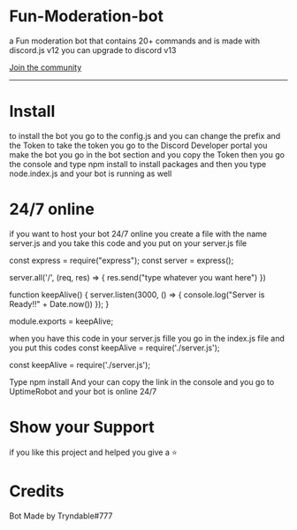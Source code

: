 # Fun-Moderation-bot
a Fun moderation bot that contains 20+ commands and is made with discord.js v12 you can upgrade to discord v13 


 <a href="https://discord.gg/uDyJGDpCw3">Join the community</a><br>
  <hr>
 

# Install 
to install the bot you go to the config.js and you can change the prefix 
and the Token to take the token you go to the Discord Developer portal you make the bot you go in the bot section and you copy the Token 
then you go the console and type npm install to install packages and then you type node.index.js and your bot is running as well
# 24/7 online 
if you want to host your bot 24/7 online you create a file with the name server.js and you take this code and you put on your server.js file 

const express = require("express");
const server = express();
 
server.all('/', (req, res) => {
  res.send("type whatever you want here")
})
 
function keepAlive() {
  server.listen(3000, () => { console.log("Server is Ready!!" + Date.now()) });
}
 
module.exports = keepAlive;
 
 when you have this code in your server.js fille you go in the index.js file and you put this codes 
 const keepAlive = require('./server.js');

const keepAlive = require('./server.js');

Type npm install 
And your can copy the link in the console and you go to UptimeRobot and your bot is online 24/7

# Show your Support 
if you like this project and helped you  give a ⭐ 

# Credits 
Bot Made by Tryndable#777

